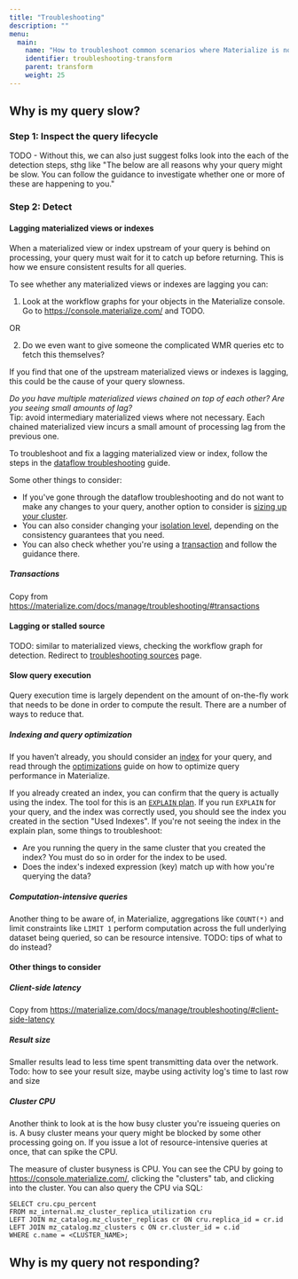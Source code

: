 ```yaml
---
title: "Troubleshooting"
description: ""
menu:
  main:
    name: "How to troubleshoot common scenarios where Materialize is not working as expected."
    identifier: troubleshooting-transform
    parent: transform
    weight: 25
---
```


## Why is my query slow?

### Step 1: Inspect the query lifecycle
TODO -
Without this, we can also just suggest folks look into the each of the detection steps, sthg like "The below are all reasons why your query might be slow. You can follow the guidance to investigate whether one or more of these are happening to you."

### Step 2: Detect 

#### Lagging materialized views or indexes
When a materialized view or index upstream of your query is behind on processing, your query must wait for it to catch up before returning. This is how we ensure consistent results for all queries.

To see whether any materialized views or indexes are lagging you can:

1. Look at the workflow graphs for your objects in the Materialize console. Go to https://console.materialize.com/ and TODO.

OR

2. Do we even want to give someone the complicated WMR queries etc to fetch this themselves?

If you find that one of the upstream materialized views or indexes is lagging, this could be the cause of your query slowness.

*Do you have multiple materialized views chained on top of each other? Are you seeing small amounts of lag?*\
Tip: avoid intermediary materialized views where not necessary. Each chained materialized view incurs a small amount of processing lag from the previous one. <TODO add more guidance on avoiding chained mat views>

To troubleshoot and fix a lagging materialized view or index, follow the steps in the [dataflow troubleshooting](/transform-data/dataflow-troubleshooting) guide.

Some other things to consider:
*  If you've gone through the dataflow troubleshooting and do not want to make any changes to your query, another option to consider is [sizing up your cluster](/sql/create-cluster/#size).
* You can also consider changing your [isolation level](/get-started/isolation-level/), depending on the consistency guarantees that you need.
* You can also check whether you're using a [transaction](#Transactions) and follow the guidance there.

##### Transactions
Copy from https://materialize.com/docs/manage/troubleshooting/#transactions

#### Lagging or stalled source
TODO: similar to materialized views, checking the workflow graph for detection.
Redirect to [troubleshooting sources](/transform-data/source-troubleshooting) page.

#### Slow query execution
Query execution time is largely dependent on the amount of on-the-fly work that needs to be done in order to compute the result. There are a number of ways to reduce that.

##### Indexing and query optimization
If you haven’t already, you should consider an [index](/sql/create-index/) for your query, and read through the [optimizations](/transform-data/optimization) guide on how to optimize query performance in Materialize.

If you already created an index, you can confirm that the query is actually using the index. The tool for this is an [`EXPLAIN` plan](/sql/explain-plan/). If you run `EXPLAIN` for your query, and the index was correctly used, you should see the index you created in the section "Used Indexes". If you're not seeing the index in the explain plan, some things to troubleshoot:
* Are you running the query in the same cluster that you created the index? You must do so in order for the index to be used.
* Does the index's indexed expression (key) match up with how you're querying the data?

##### Computation-intensive queries
Another thing to be aware of, in Materialize, aggregations like `COUNT(*)` and limit constraints like `LIMIT 1` perform computation across the full underlying dataset being queried, so can be resource intensive. TODO: tips of what to do instead?


#### Other things to consider
##### Client-side latency
Copy from https://materialize.com/docs/manage/troubleshooting/#client-side-latency 

##### Result size
Smaller results lead to less time spent transmitting data over the network.
Todo: how to see your result size, maybe using activity log's time to last row and size

##### Cluster CPU
Another think to look at is the how busy cluster you're issueing queries on is. A busy cluster means your query might be blocked by some other processing going on. If you issue a lot of resource-intensive queries at once, that can spike the CPU.

The measure of cluster busyness is CPU. You can see the CPU by going to https://console.materialize.com/, clicking the "clusters" tab, and clicking into the cluster. You can also query the CPU via SQL:
```
SELECT cru.cpu_percent
FROM mz_internal.mz_cluster_replica_utilization cru
LEFT JOIN mz_catalog.mz_cluster_replicas cr ON cru.replica_id = cr.id
LEFT JOIN mz_catalog.mz_clusters c ON cr.cluster_id = c.id
WHERE c.name = <CLUSTER_NAME>;
```


## Why is my query not responding?